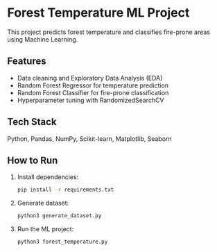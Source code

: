 # Forest Temperature ML Project

This project predicts forest temperature and classifies fire-prone areas using Machine Learning.

## Features
- Data cleaning and Exploratory Data Analysis (EDA)
- Random Forest Regressor for temperature prediction
- Random Forest Classifier for fire-prone classification
- Hyperparameter tuning with RandomizedSearchCV

## Tech Stack
Python, Pandas, NumPy, Scikit-learn, Matplotlib, Seaborn

## How to Run
1. Install dependencies:
   ```bash
   pip install -r requirements.txt
   ```
2. Generate dataset:
   ```bash
   python3 generate_dataset.py
   ```
3. Run the ML project:
   ```bash
   python3 forest_temperature.py
   ```